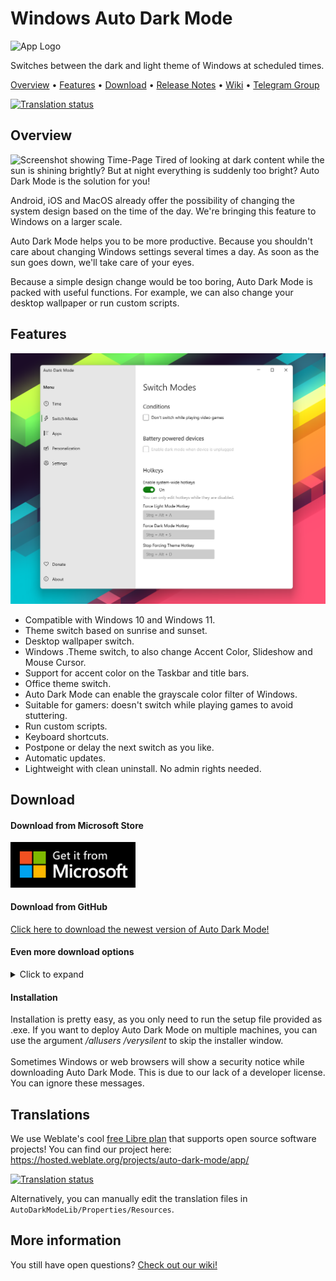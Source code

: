 
# Windows Auto Dark Mode
![App Logo](https://raw.githubusercontent.com/AutoDarkMode/Windows-Auto-Night-Mode/master/Readme/msstore_award_banner.png)  

Switches between the dark and light theme of Windows at scheduled times.

[Overview](#overview) • [Features](#features) • [Download](#download) • [Release Notes](https://github.com/Armin2208/Windows-Auto-Night-Mode/releases) • [Wiki](https://github.com/Armin2208/Windows-Auto-Night-Mode/wiki) • [Telegram Group](https://t.me/autodarkmode)

<a href="https://hosted.weblate.org/engage/auto-dark-mode/">
<img src="https://hosted.weblate.org/widgets/auto-dark-mode/-/svg-badge.svg" alt="Translation status" />
</a>

## Overview
![Screenshot showing Time-Page](https://github.com/Armin2208/Windows-Auto-Night-Mode/blob/master/Readme/screenshot1.png)
Tired of looking at dark content while the sun is shining brightly? But at night everything is suddenly too bright? Auto Dark Mode is the solution for you!

Android, iOS and MacOS already offer the possibility of changing the system design based on the time of the day. We're bringing this feature to Windows on a larger scale. 

Auto Dark Mode helps you to be more productive. Because you shouldn't care about changing Windows settings several times a day. As soon as the sun goes down, we'll take care of your eyes.

Because a simple design change would be too boring, Auto Dark Mode is packed with useful functions. For example, we can also change your desktop wallpaper or run custom scripts. 

## Features
![Screenshot showing Apps-Page](https://github.com/AutoDarkMode/Windows-Auto-Night-Mode/blob/master/Readme/screenshot4.png)
- Compatible with Windows 10 and Windows 11.
- Theme switch based on sunrise and sunset.
- Desktop wallpaper switch.
- Windows .Theme switch, to also change Accent Color, Slideshow and Mouse Cursor.
- Support for accent color on the Taskbar and title bars.
- Office theme switch.
- Auto Dark Mode can enable the grayscale color filter of Windows.
- Suitable for gamers: doesn't switch while playing games to avoid stuttering.
- Run custom scripts.
- Keyboard shortcuts.
- Postpone or delay the next switch as you like.
- Automatic updates.
- Lightweight with clean uninstall. No admin rights needed.

## Download

#### Download from Microsoft Store

<a href="https://apps.microsoft.com/store/detail/auto-dark-mode/XP8JK4HZBVF435">
  <img src="https://github.com/AutoDarkMode/Windows-Auto-Night-Mode/blob/master/Readme/GetItFromMicrosoftBadge.png?raw=true" alt="Click here to download Auto Dark Mode from the Microsoft Store" width="200"/>
</a>


#### Download from GitHub
[Click here to download the newest version of Auto Dark Mode!](https://github.com/Armin2208/Windows-Auto-Night-Mode/releases/latest)


#### Even more download options
<details>
  <summary>Click to expand</summary>

#### Via WinGet
Download Auto Dark Mode from [WinGet](https://github.com/microsoft/winget-cli/releases).
```powershell
winget install --id Armin2208.WindowsAutoNightMode
```

#### Via Chocolatey
Download Auto Dark Mode from [Chocolatey](https://chocolatey.org/packages/auto-dark-mode) (unofficial entry).
```powershell
choco install auto-dark-mode
```

#### Via Scoop
Download Auto Dark Mode from [Scoop](https://scoop.sh) (unofficial entry).
- Via portable
```powershell
scoop bucket add dorado https://github.com/chawyehsu/dorado
scoop install autodarkmode
```
- Via non-portable
```powershell
scoop bucket add nonportable
scoop install auto-dark-mode-np
```
  
</details>


#### Installation
Installation is pretty easy, as you only need to run the setup file provided as .exe. If you want to deploy Auto Dark Mode on multiple machines, you can use the argument _/allusers /verysilent_ to skip the installer window. 
<br> <br>
Sometimes Windows or web browsers will show a security notice while downloading Auto Dark Mode. This is due to our lack of a developer license. You can ignore these messages.

## Translations

We use Weblate's cool [free Libre plan](https://hosted.weblate.org/hosting/) that supports open source software projects!
You can find our project here: https://hosted.weblate.org/projects/auto-dark-mode/app/
<p align="left">

<a href="https://hosted.weblate.org/engage/auto-dark-mode/">
<img src="https://hosted.weblate.org/widgets/auto-dark-mode/-/multi-auto.svg" alt="Translation status" />
</a>
</p>

Alternatively, you can manually edit the translation files in `AutoDarkModeLib/Properties/Resources`.


## More information
You still have open questions? [Check out our wiki!](https://github.com/Armin2208/Windows-Auto-Night-Mode/wiki)
